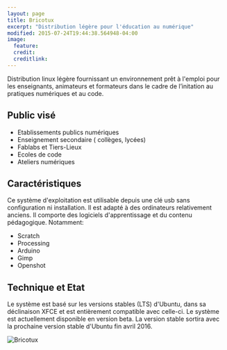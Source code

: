 ```yaml
---
layout: page
title: Bricotux
excerpt: "Distribution légère pour l'éducation au numérique"
modified: 2015-07-24T19:44:38.564948-04:00
image:
  feature:
  credit:
  creditlink:
---
```


Distribution linux légère fournissant un environnement prêt à l'emploi pour les enseignants, animateurs et formateurs dans le cadre de l’initation au pratiques numériques et au code.

## Public visé

* Etablissements publics numériques
* Enseignement secondaire ( collèges, lycées)
* Fablabs et Tiers-Lieux
* Ecoles de code 
* Ateliers numériques

## Caractéristiques

Ce système d'exploitation est utilisable depuis une clé usb sans configuration ni installation. Il est adapté à des ordinateurs relativement anciens. Il comporte des logiciels d'apprentissage et du contenu pédagogique. Notamment: 

* Scratch 
* Processing
* Arduino
* Gimp
* Openshot

## Technique  et Etat

Le système est basé sur les versions stables (LTS) d'Ubuntu, dans sa déclinaison XFCE et est entièrement compatible avec celle-ci. Le système est actuellement disponible en version beta. La version stable sortira avec la prochaine version stable d'Ubuntu fin avril 2016.

![Bricotux]({{site.url}}/images/bricotuxTuto.jpg)
